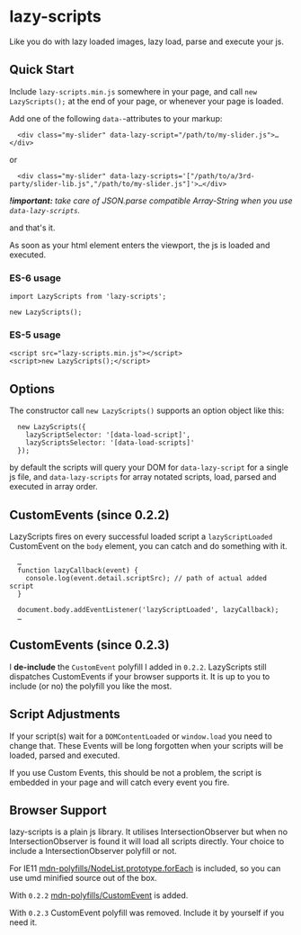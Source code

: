 # lazy-scripts
Like you do with lazy loaded images, lazy load, parse and execute your js.

## Quick Start

Include `lazy-scripts.min.js` somewhere in your page, and call `new LazyScripts();` at the end of your page, or whenever your page is loaded.

Add one of the following `data-`-attributes to your markup:

```
  <div class="my-slider" data-lazy-script="/path/to/my-slider.js">…</div>
```

or 

```
  <div class="my-slider" data-lazy-scripts='["/path/to/a/3rd-party/slider-lib.js","/path/to/my-slider.js"]'>…</div>
```
***!important:*** *take care of JSON.parse compatible Array-String when you use `data-lazy-scripts`.*

and that's it.

As soon as your html element enters the viewport, the js is loaded and executed.

### ES-6 usage

```
import LazyScripts from 'lazy-scripts';

new LazyScripts();
```

### ES-5 usage

```
<script src="lazy-scripts.min.js"></script>
<script>new LazyScripts();</script>
```

## Options

The constructor call `new LazyScripts()` supports an option object like this:

```
  new LazyScripts({
    lazyScriptSelector: '[data-load-script]',
    lazyScriptsSelector: '[data-load-scripts]'
  });
```

by default the scripts will query your DOM for `data-lazy-script` for a single js file, and `data-lazy-scripts` for array notated scripts, load, parsed and executed in array order.

## CustomEvents (since 0.2.2)

LazyScripts fires on every successful loaded script a `lazyScriptLoaded` CustomEvent on the `body` element, you can catch and do something with it.

```
  …
  function lazyCallback(event) {
    console.log(event.detail.scriptSrc); // path of actual added script
  }

  document.body.addEventListener('lazyScriptLoaded', lazyCallback);
  …
```

## CustomEvents (since 0.2.3)

I **de-include** the `CustomEvent` polyfill I added in `0.2.2`. LazyScripts still dispatches CustomEvents if your browser supports it. It is up to you to include (or no) the polyfill you like the most.

## Script Adjustments

If your script(s) wait for a `DOMContentLoaded` or `window.load` you need to change that. These Events will be long forgotten when your scripts will be loaded, parsed and executed.

If you use Custom Events, this should be not a problem, the script is embedded in your page and will catch every event you fire.

## Browser Support

lazy-scripts is a plain js library. It utilises IntersectionObserver but when no IntersectionObserver is found it will load all scripts directly. Your choice to include a IntersectionObserver polyfill or not.

For IE11 [mdn-polyfills/NodeList.prototype.forEach](https://www.npmjs.com/package/mdn-polyfills) is included, so you can use umd minified source out of the box.

With `0.2.2` [mdn-polyfills/CustomEvent](https://www.npmjs.com/package/mdn-polyfills) is added.

With `0.2.3` CustomEvent polyfill was removed. Include it by yourself if you need it.
